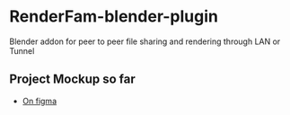 # RenderFam-blender-plugin
Blender addon for peer to peer file sharing and rendering through LAN or Tunnel

## Project Mockup so far
- [On figma](https://www.figma.com/file/jUSwQn7ZRuWmToJTdD0E8b/Untitled?node-id=0%3A1)
